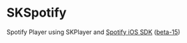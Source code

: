# SKSpotify
Spotify Player using SKPlayer and [Spotify iOS SDK](https://github.com/spotify/ios-sdk) ([beta-15](https://github.com/spotify/ios-sdk/releases/tag/beta-15))
